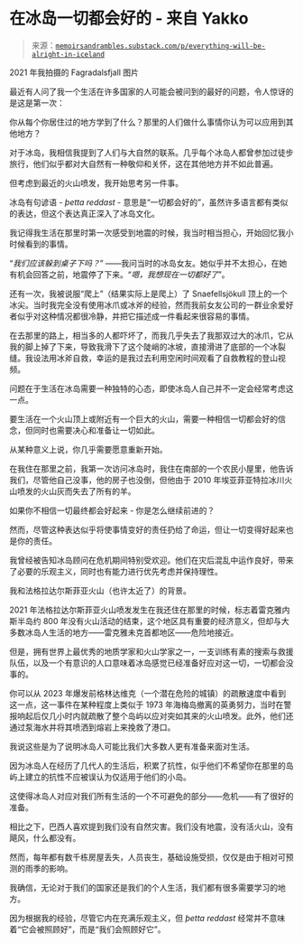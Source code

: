 <!--yml

类别：未分类

日期：2024 年 05 月 27 日 14:31:52

-->

# 在冰岛一切都会好的 - 来自 Yakko

> 来源：[`memoirsandrambles.substack.com/p/everything-will-be-alright-in-iceland`](https://memoirsandrambles.substack.com/p/everything-will-be-alright-in-iceland)

2021 年我拍摄的 Fagradalsfjall 图片

最近有人问了我一个生活在许多国家的人可能会被问到的最好的问题，令人惊讶的是这是第一次：

你从每个你居住过的地方学到了什么？那里的人们做什么事情你认为可以应用到其他地方？

对于冰岛，我相信我提到了人们与大自然的联系。几乎每个冰岛人都曾参加过徒步旅行，他们似乎都对大自然有一种敬仰和关怀，这在其他地方并不如此普遍。

但考虑到最近的火山喷发，我开始思考另一件事。

冰岛有句谚语 - *þetta reddast* - 意思是“一切都会好的”，虽然许多语言都有类似的表达，但这个表达真正深入了冰岛文化。

我记得我生活在那里时第一次感受到地震的时候，我当时相当担心，开始回忆我小时候看到的事情。

“*我们应该躲到桌子下吗？*” ——我问当时的冰岛女友。她似乎并不太担心，在她有机会回答之前，地震停了下来。“*嗯，我想现在一切都好了*”。

还有一次，我被说服“爬上”（结果实际上是爬上）了 Snaefellsjökull 顶上的一个冰尖。当时我完全没有使用冰爪或冰斧的经验，然而我前女友公司的一群业余爱好者似乎对这种情况都很冷静，并把它描述成一件看起来很容易的事情。

在去那里的路上，相当多的人都吓坏了，而我几乎失去了我那双过大的冰爪，它从我的脚上掉了下来，导致我滑下了这个陡峭的冰坡，直接滑进了底部的一个冰裂缝。我设法用冰斧自救，幸运的是我过去利用空闲时间观看了自救教程的登山视频。

问题在于生活在冰岛需要一种独特的心态，即使冰岛人自己并不一定会经常考虑这一点。

要生活在一个火山顶上或附近有一个巨大的火山，需要一种相信一切都会好的信念，但同时也需要决心和准备让一切如此。

从某种意义上说，你几乎需要愿意重新开始。

在我住在那里之前，我第一次访问冰岛时，我住在南部的一个农民小屋里，他告诉我们，尽管他自己没事，他的房子也没倒，但他由于 2010 年埃亚菲亚特拉冰川火山喷发的火山灰而失去了所有的羊。

如果你不相信一切最终都会好起来 - 你是怎么继续前进的？

然而，尽管这种表达似乎将使事情变好的责任扔给了命运，但让一切变得好起来也是你的责任。

我曾经被告知冰岛顾问在危机期间特别受欢迎。他们在灾后混乱中运作良好，带来了必要的乐观主义，同时也有能力进行优先考虑并保持理性。

我和法格拉达尔斯菲亚火山（也许太近了）的背景。

2021 年法格拉达尔斯菲亚火山喷发发生在我还住在那里的时候，标志着雷克雅内斯半岛约 800 年没有火山活动的结束，这个地区具有重要的经济意义，但却与大多数冰岛人生活的地方——雷克雅未克首都地区——危险地接近。

但是，拥有世界上最优秀的地质学家和火山学家之一，一支训练有素的搜索与救援队伍，以及一个有意识的人口意味着冰岛感觉已经准备好应对这一切，一切都会没事的。

你可以从 2023 年爆发前格林达维克（一个潜在危险的城镇）的疏散速度中看到这一点，这一事件在某种程度上类似于 1973 年海梅岛撤离的英勇努力，当时在警报响起后仅几小时内就疏散了整个岛屿以应对突如其来的火山喷发。此外，他们还通过泵海水并将其喷洒到熔岩上来挽救了港口。

我说这些是为了说明冰岛人可能比我们大多数人更有准备来面对生活。

因为冰岛人在经历了几代人的生活后，积累了抗性，似乎他们不希望你在那里的岛屿上建立的抗性不应被误认为仅适用于他们的小岛。

这使得冰岛人对应对我们所有生活的一个不可避免的部分——危机——有了很好的准备。

相比之下，巴西人喜欢提到我们没有自然灾害。我们没有地震，没有活火山，没有飓风，什么都没有。

然而，每年都有数千栋房屋丢失，人员丧生，基础设施受损，仅仅是由于相对可预测的雨季的影响。

我确信，无论对于我们的国家还是我们的个人生活，我们都有很多需要学习的地方。

因为根据我的经验，尽管它内在充满乐观主义，但 *þetta reddast* 经常并不意味着“它会被照顾好”，而是“我们会照顾好它”。
